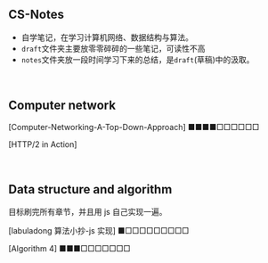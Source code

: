 ## CS-Notes

- 自学笔记，在学习计算机网络、数据结构与算法。
- `draft`文件夹主要放零零碎碎的一些笔记，可读性不高
- `notes`文件夹放一段时间学习下来的总结，是`draft`(草稿)中的汲取。

<br/>

## Computer network

[Computer-Networking-A-Top-Down-Approach] ■■■■□□□□□□

[HTTP/2 in Action]

<br/>

## Data structure and algorithm

目标刷完所有章节，并且用 js 自己实现一遍。

[labuladong 算法小抄-js 实现] ■□□□□□□□□□

[Algorithm 4] ■■■□□□□□□□

